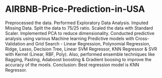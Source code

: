 # AIRBNB-Price-Prediction-in-USA

Preprocessed the data.
Performed Exploratory Data Analysis.
Imputed Missing Data.
Split the data to 75/25 ratio.
Scaled the data with Standard Scaler.
Implemented PCA to reduce dimensionality.
Conducted predictive analysis using various Machine learning Predictive models with Cross-Validation and Grid Search - Linear Regression, Polynomial Regression, Ridge, Lasso, Decision Tree, Linear SVM Regressor, KNN Regressor & SVR with Kernel (Linear, RBF, Poly).
Also, performed ensemble techniques like Bagging, Pasting, Adaboost boosting & Gradient boosing to improve the accuracy of the moels.
Conclusion: Best regression model is KNN Regressor.

